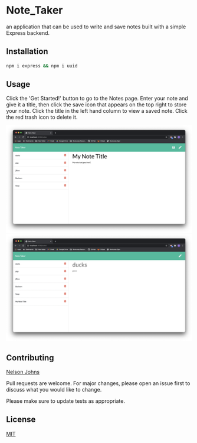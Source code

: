 # Note_Taker

an application that can be used to write and save notes built with a simple Express backend.

## Installation

```bash
npm i express && npm i uuid
```

## Usage

Click the 'Get Started!' button to go to the Notes page. Enter your note and give it a title, then click the save icon that appears on the top right to store your note. Click the title in the left hand column to view a saved note. Click the red trash icon to delete it.

![image](https://github.com/ntjohns1/Note_Taker/blob/main/Develop/public/assets/img/Note_Taker_Pic_1.png)
![image](https://github.com/ntjohns1/Note_Taker/blob/main/Develop/public/assets/img/Note_Taker_Pic_2.png)

## Contributing
[Nelson Johns](https://github.com/ntjohns1/)

Pull requests are welcome. For major changes, please open an issue first to discuss what you would like to change.

Please make sure to update tests as appropriate.

## License
[MIT](https://choosealicense.com/licenses/mit/)
